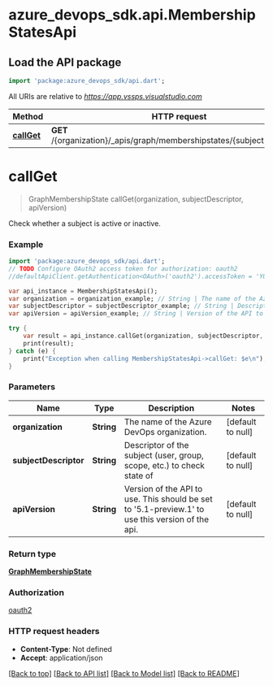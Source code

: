 # azure_devops_sdk.api.MembershipStatesApi

## Load the API package
```dart
import 'package:azure_devops_sdk/api.dart';
```

All URIs are relative to *https://app.vssps.visualstudio.com*

Method | HTTP request | Description
------------- | ------------- | -------------
[**callGet**](MembershipStatesApi.md#callGet) | **GET** /{organization}/_apis/graph/membershipstates/{subjectDescriptor} | 


# **callGet**
> GraphMembershipState callGet(organization, subjectDescriptor, apiVersion)



Check whether a subject is active or inactive.

### Example 
```dart
import 'package:azure_devops_sdk/api.dart';
// TODO Configure OAuth2 access token for authorization: oauth2
//defaultApiClient.getAuthentication<OAuth>('oauth2').accessToken = 'YOUR_ACCESS_TOKEN';

var api_instance = MembershipStatesApi();
var organization = organization_example; // String | The name of the Azure DevOps organization.
var subjectDescriptor = subjectDescriptor_example; // String | Descriptor of the subject (user, group, scope, etc.) to check state of
var apiVersion = apiVersion_example; // String | Version of the API to use.  This should be set to '5.1-preview.1' to use this version of the api.

try { 
    var result = api_instance.callGet(organization, subjectDescriptor, apiVersion);
    print(result);
} catch (e) {
    print("Exception when calling MembershipStatesApi->callGet: $e\n");
}
```

### Parameters

Name | Type | Description  | Notes
------------- | ------------- | ------------- | -------------
 **organization** | **String**| The name of the Azure DevOps organization. | [default to null]
 **subjectDescriptor** | **String**| Descriptor of the subject (user, group, scope, etc.) to check state of | [default to null]
 **apiVersion** | **String**| Version of the API to use.  This should be set to &#39;5.1-preview.1&#39; to use this version of the api. | [default to null]

### Return type

[**GraphMembershipState**](GraphMembershipState.md)

### Authorization

[oauth2](../README.md#oauth2)

### HTTP request headers

 - **Content-Type**: Not defined
 - **Accept**: application/json

[[Back to top]](#) [[Back to API list]](../README.md#documentation-for-api-endpoints) [[Back to Model list]](../README.md#documentation-for-models) [[Back to README]](../README.md)

